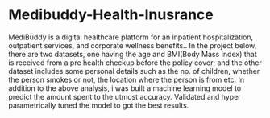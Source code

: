 # Medibuddy-Health-Inusrance
MediBuddy is a digital healthcare platform for an inpatient hospitalization, outpatient  services, and corporate wellness benefits..  In the project below, there are two datasets, one having the age and BMI(Body  Mass Index) that is received from a pre health checkup before the policy cover; and the  other dataset includes some personal details such as the no. of children, whether the  person smokes or not, the location where the person is from etc.  In addition to the above analysis, i was  built a machine learning model to predict the  amount spent to the utmost accuracy. Validated  and hyper parametrically tuned the  model to got the best results. 
